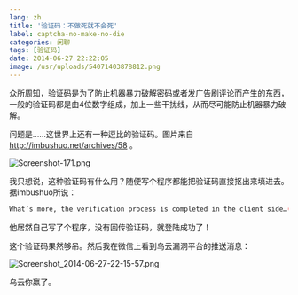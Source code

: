```yaml
---
lang: zh
title: '验证码：不做死就不会死'
label: captcha-no-make-no-die
categories: 闲聊
tags: [验证码]
date: 2014-06-27 22:22:05
image: /usr/uploads/54071403878812.png
---
```

众所周知，验证码是为了防止机器暴力破解密码或者发广告刷评论而产生的东西，一般的验证码都是由4位数字组成，加上一些干扰线，从而尽可能防止机器暴力破解。

问题是……这世界上还有一种逗比的验证码。图片来自 <a href="http://imbushuo.net/archives/58" _src="http://imbushuo.net/archives/58">http://imbushuo.net/archives/58</a> 。

<img src="/usr/uploads/54071403878812.png" title="Screenshot-171.png"/>

我只想说，这种验证码有什么用？随便写个程序都能把验证码直接抠出来填进去。据imbushuo所说：

```bash
What’s more, the verification process is completed in the client side…(later I found that I could bypass the CAPTCHA by sending the HTTP request directly.)
```

他居然自己写了个程序，没有回传验证码，就登陆成功了！

这个验证码果然够吊。然后我在微信上看到乌云漏洞平台的推送消息：

<img src="/usr/uploads/20140627/1403878899112717.png" title="Screenshot_2014-06-27-22-15-57.png"/>

乌云你赢了。
